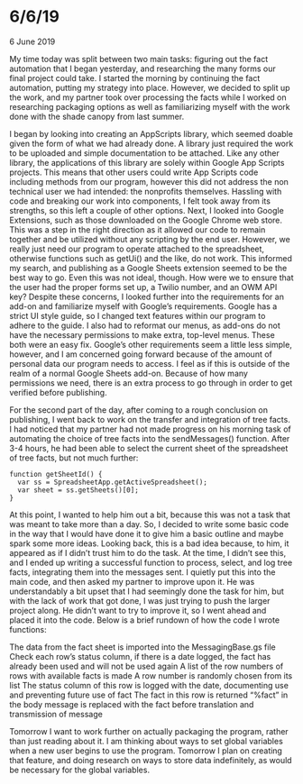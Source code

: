 6/6/19
================

<p class="meta">6 June 2019</p>

My time today was split between two main tasks: figuring out the fact automation that I began yesterday, and researching the many forms our final project could take. I started the morning by continuing the fact automation, putting my strategy into place. However, we decided to split up the work, and my partner took over processing the facts while I worked on researching packaging options as well as familiarizing myself with the work done with the shade canopy from last summer. 

I began by looking into creating an AppScripts library, which seemed doable given the form of what we had already done. A library just required the work to be uploaded and simple documentation to be attached. Like any other library, the applications of this library are solely within Google App Scripts projects. This means that other users could write App Scripts code including methods from our program, however this did not address the non technical user we had intended: the nonprofits themselves. Hassling with code and breaking our work into components, I felt took away from its strengths, so this left a couple of other options. Next, I looked into Google Extensions, such as those downloaded on the Google Chrome web store. This was a step in the right direction as it allowed our code to remain together and be utilized without any scripting by the end user. However, we really just need our program to operate attached to the spreadsheet, otherwise functions such as getUi() and the like, do not work. This informed my search, and publishing as a Google Sheets extension seemed to be the best way to go. Even this was not ideal, though. How were we to ensure that the user had the proper forms set up, a Twilio number, and an OWM API key? Despite these concerns, I looked further into the requirements for an add-on and familiarize myself with Google’s requirements. Google has a strict UI style guide, so I changed text features within our program to adhere to the guide. I also had to reformat our menus, as add-ons do not have the necessary permissions to make extra, top-level  menus. These both were an easy fix. Google’s other requirements seem a little less simple, however, and I am concerned going forward because of the amount of personal data our program needs to access. I feel as if this is outside of the realm of a normal Google Sheets add-on. Because of how many permissions we need, there is an extra process to go through in order to get verified before publishing. 

For the second part of the day, after coming to a rough conclusion on publishing, I went back to work on the transfer and integration of tree facts. I had noticed that my partner had not made progress on his morning task of automating the choice of tree facts into the sendMessages() function. After 3-4 hours, he had been able to select the current sheet of the spreadsheet of tree facts, but not much further:

    function getSheetId() {
      var ss = SpreadsheetApp.getActiveSpreadsheet();
      var sheet = ss.getSheets()[0];
    }

At this point, I wanted to help him out a bit, because this was not a task that was meant to take more than a day. So, I decided to write some basic code in the way that I would have done it to give him a basic outline and maybe spark some more ideas. Looking back, this is a bad idea because, to him, it appeared as if I didn’t trust him to do the task. At the time, I didn’t see this, and I ended up writing a successful function to process, select, and log tree facts, integrating them into the messages sent. I quietly put this into the main code, and then asked my partner to improve upon it. He was understandably a bit upset that I had seemingly done the task for him, but with the lack of work that got done, I was just trying to push the larger project along.  He didn’t want to try to improve it, so I went ahead and placed it into the code. Below is a brief rundown of how the code I wrote functions: 

The data from the fact sheet is imported into the MessagingBase.gs file
Check each row’s status column, if there is a date logged, the fact has already been used and will not be used again
A list of the row numbers of rows with available facts is made
A row number is randomly chosen from its list
The status column of this row is logged with the date, documenting use and preventing future use of fact
The fact in this row is returned
“%fact” in the body message is replaced with the fact before translation and transmission of message

Tomorrow I want to work further on actually packaging the program, rather than just reading about it. I am thinking about ways to set global variables when a new user begins to use the program. Tomorrow I plan on creating that feature, and doing research on ways to store data indefinitely, as would be necessary for the global variables. 
